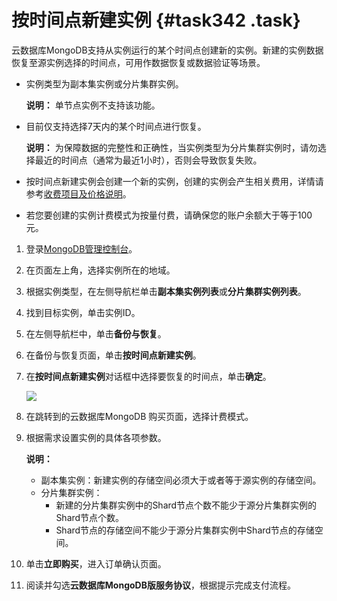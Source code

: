 # 按时间点新建实例 {#task342 .task}

云数据库MongoDB支持从实例运行的某个时间点创建新的实例。新建的实例数据恢复至源实例选择的时间点，可用作数据恢复或数据验证等场景。

-   实例类型为副本集实例或分片集群实例。

    **说明：** 单节点实例不支持该功能。

-   目前仅支持选择7天内的某个时间点进行恢复。

    **说明：** 为保障数据的完整性和正确性，当实例类型为分片集群实例时，请勿选择最近的时间点（通常为最近1小时），否则会导致恢复失败。

-   按时间点新建实例会创建一个新的实例，创建的实例会产生相关费用，详情请参考[收费项目及价格说明](../../../../cn.zh-CN/产品定价/收费项目及价格说明.md#)。
-   若您要创建的实例计费模式为按量付费，请确保您的账户余额大于等于100元。

1.  登录[MongoDB管理控制台](https://mongodb.console.aliyun.com/)。
2.  在页面左上角，选择实例所在的地域。
3.  根据实例类型，在左侧导航栏单击**副本集实例列表**或**分片集群实例列表**。
4.  找到目标实例，单击实例ID。
5.  在左侧导航栏中，单击**备份与恢复**。
6.  在备份与恢复页面，单击**按时间点新建实例**。
7.  在**按时间点新建实例**对话框中选择要恢复的时间点，单击**确定**。 

    ![](http://static-aliyun-doc.oss-cn-hangzhou.aliyuncs.com/assets/img/6724/156335633621489_zh-CN.png)

8.  在跳转到的云数据库MongoDB 购买页面，选择计费模式。
9.  根据需求设置实例的具体各项参数。 

    **说明：** 

    -   副本集实例：新建实例的存储空间必须大于或者等于源实例的存储空间。
    -   分片集群实例：
        -   新建的分片集群实例中的Shard节点个数不能少于源分片集群实例的Shard节点个数。
        -   Shard节点的存储空间不能少于源分片集群实例中Shard节点的存储空间。
10. 单击**立即购买**，进入订单确认页面。
11. 阅读并勾选**云数据库MongoDB版服务协议**，根据提示完成支付流程。

